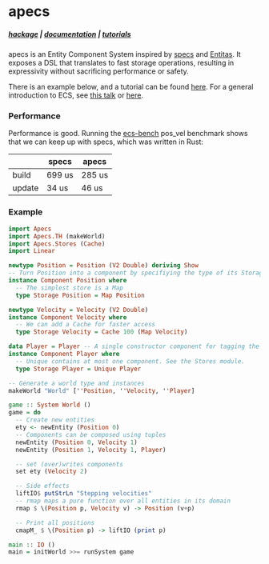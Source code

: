 # apecs
##### [hackage](https://hackage.haskell.org/package/apecs) | [documentation](https://hackage.haskell.org/package/apecs/docs/Apecs.html) | [tutorials](https://github.com/jonascarpay/apecs/blob/master/tutorials/)

apecs is an Entity Component System inspired by [specs](https://github.com/slide-rs/specs) and [Entitas](https://github.com/sschmid/Entitas-CSharp).
It exposes a DSL that translates to fast storage operations, resulting in expressivity without sacrificing performance or safety.

There is an example below, and a tutorial can be found [here](https://github.com/jonascarpay/apecs/blob/master/tutorials/RTS.md).
For a general introduction to ECS, see [this talk](https://www.youtube.com/watch?v=lNTaC-JWmdI&feature=youtu.be&t=218) or [here](https://en.wikipedia.org/wiki/Entity–component–system).

### Performance
Performance is good.
Running the [ecs-bench](https://github.com/lschmierer/ecs_bench) pos_vel benchmark shows that we can keep up with specs, which was written in Rust:

|        | specs  | apecs  |
| ------ | ------ | ------ |
| build  | 699 us | 285 us | 
| update | 34 us  | 46 us  |

### Example
```haskell
import Apecs
import Apecs.TH (makeWorld)
import Apecs.Stores (Cache)
import Linear

newtype Position = Position (V2 Double) deriving Show
-- Turn Position into a component by specifiying the type of its Storage
instance Component Position where
  -- The simplest store is a Map
  type Storage Position = Map Position

newtype Velocity = Velocity (V2 Double)
instance Component Velocity where
  -- We can add a Cache for faster access
  type Storage Velocity = Cache 100 (Map Velocity)

data Player = Player -- A single constructor component for tagging the player
instance Component Player where
  -- Unique contains at most one component. See the Stores module.
  type Storage Player = Unique Player

-- Generate a world type and instances
makeWorld "World" [''Position, ''Velocity, ''Player]

game :: System World ()
game = do
  -- Create new entities
  ety <- newEntity (Position 0)
  -- Components can be composed using tuples
  newEntity (Position 0, Velocity 1)
  newEntity (Position 1, Velocity 1, Player)

  -- set (over)writes components
  set ety (Velocity 2)

  -- Side effects
  liftIO$ putStrLn "Stepping velocities"
  -- rmap maps a pure function over all entities in its domain
  rmap $ \(Position p, Velocity v) -> Position (v+p)

  -- Print all positions
  cmapM_ $ \(Position p) -> liftIO (print p)

main :: IO ()
main = initWorld >>= runSystem game
```
